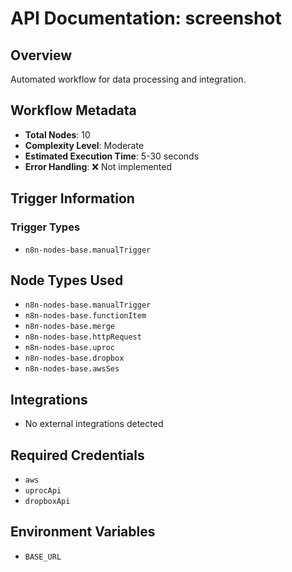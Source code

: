 # API Documentation: screenshot

## Overview
Automated workflow for data processing and integration.

## Workflow Metadata
- **Total Nodes**: 10
- **Complexity Level**: Moderate
- **Estimated Execution Time**: 5-30 seconds
- **Error Handling**: ❌ Not implemented

## Trigger Information
### Trigger Types
- `n8n-nodes-base.manualTrigger`

## Node Types Used
- `n8n-nodes-base.manualTrigger`
- `n8n-nodes-base.functionItem`
- `n8n-nodes-base.merge`
- `n8n-nodes-base.httpRequest`
- `n8n-nodes-base.uproc`
- `n8n-nodes-base.dropbox`
- `n8n-nodes-base.awsSes`

## Integrations
- No external integrations detected

## Required Credentials
- `aws`
- `uprocApi`
- `dropboxApi`

## Environment Variables
- `BASE_URL`
